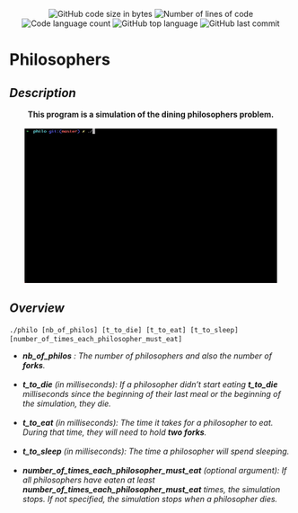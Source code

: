 <p align="center">
	<img alt="GitHub code size in bytes" src="https://img.shields.io/github/languages/code-size/3umi/philosophers_42?color=lightblue" />
	<img alt="Number of lines of code" src="https://img.shields.io/tokei/lines/github/3umi/philosophers_42?color=critical" />
	<img alt="Code language count" src="https://img.shields.io/github/languages/count/3umi/philosophers_42?color=yellow" />
	<img alt="GitHub top language" src="https://img.shields.io/github/languages/top/3umi/philosophers_42?color=blue" />
	<img alt="GitHub last commit" src="https://img.shields.io/github/last-commit/3umi/philosophers_42?color=green" />
</p>

# **Philosophers**

## *Description*

<div align="center">
	<b> This program is a simulation of the dining philosophers problem. <br> <br> </b>
	<img src="Resources/GIF/philo.gif" style="height: 275px; width:450px;background-color: #17202A;">
</div>

## *Overview*
	./philo [nb_of_philos] [t_to_die] [t_to_eat] [t_to_sleep] [number_of_times_each_philosopher_must_eat]
<p>
	<ul>
		<i>
			<li><b>nb_of_philos</b> :  The number of philosophers and also the number of <b>forks</b>.</li><br>
			<li><b>t_to_die</b> (in milliseconds): If a philosopher didn’t start eating <b>t_to_die</b> milliseconds since the beginning of their last meal or the beginning of the simulation, they die.</li> <br>
			<li><b>t_to_eat</b> (in milliseconds): The time it takes for a philosopher to eat. During that time, they will need to hold <b>two forks</b>.</li> <br>
			<li><b>t_to_sleep</b> (in milliseconds):  The time a philosopher will spend sleeping.</li><br>
			<li><b>number_of_times_each_philosopher_must_eat</b> (optional argument):  If all philosophers have eaten at least <b>number_of_times_each_philosopher_must_eat</b> times, the simulation stops. If not specified, the simulation stops when a philosopher dies.</li>
		</i>
	</ul>
</p>
